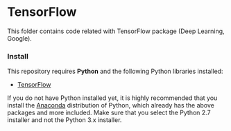 # TensorFlow

This folder contains code related with TensorFlow package (Deep Learning, Google).

### Install

This repository requires **Python** and the following Python libraries installed:

- [TensorFlow](https://www.tensorflow.org/)

If you do not have Python installed yet, it is highly recommended that you install the [Anaconda](http://continuum.io/downloads) distribution of Python, which already has the above packages and more included. Make sure that you select the Python 2.7 installer and not the Python 3.x installer.
